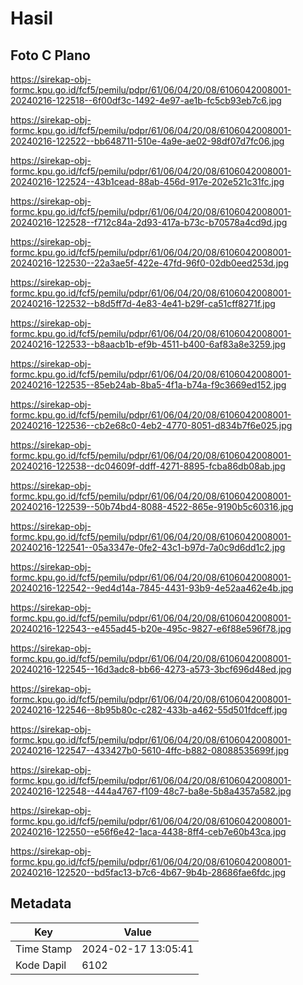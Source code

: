 # Hasil

## Foto C Plano

https://sirekap-obj-formc.kpu.go.id/fcf5/pemilu/pdpr/61/06/04/20/08/6106042008001-20240216-122518--6f00df3c-1492-4e97-ae1b-fc5cb93eb7c6.jpg

https://sirekap-obj-formc.kpu.go.id/fcf5/pemilu/pdpr/61/06/04/20/08/6106042008001-20240216-122522--bb648711-510e-4a9e-ae02-98df07d7fc06.jpg

https://sirekap-obj-formc.kpu.go.id/fcf5/pemilu/pdpr/61/06/04/20/08/6106042008001-20240216-122524--43b1cead-88ab-456d-917e-202e521c31fc.jpg

https://sirekap-obj-formc.kpu.go.id/fcf5/pemilu/pdpr/61/06/04/20/08/6106042008001-20240216-122528--f712c84a-2d93-417a-b73c-b70578a4cd9d.jpg

https://sirekap-obj-formc.kpu.go.id/fcf5/pemilu/pdpr/61/06/04/20/08/6106042008001-20240216-122530--22a3ae5f-422e-47fd-96f0-02db0eed253d.jpg

https://sirekap-obj-formc.kpu.go.id/fcf5/pemilu/pdpr/61/06/04/20/08/6106042008001-20240216-122532--b8d5ff7d-4e83-4e41-b29f-ca51cff8271f.jpg

https://sirekap-obj-formc.kpu.go.id/fcf5/pemilu/pdpr/61/06/04/20/08/6106042008001-20240216-122533--b8aacb1b-ef9b-4511-b400-6af83a8e3259.jpg

https://sirekap-obj-formc.kpu.go.id/fcf5/pemilu/pdpr/61/06/04/20/08/6106042008001-20240216-122535--85eb24ab-8ba5-4f1a-b74a-f9c3669ed152.jpg

https://sirekap-obj-formc.kpu.go.id/fcf5/pemilu/pdpr/61/06/04/20/08/6106042008001-20240216-122536--cb2e68c0-4eb2-4770-8051-d834b7f6e025.jpg

https://sirekap-obj-formc.kpu.go.id/fcf5/pemilu/pdpr/61/06/04/20/08/6106042008001-20240216-122538--dc04609f-ddff-4271-8895-fcba86db08ab.jpg

https://sirekap-obj-formc.kpu.go.id/fcf5/pemilu/pdpr/61/06/04/20/08/6106042008001-20240216-122539--50b74bd4-8088-4522-865e-9190b5c60316.jpg

https://sirekap-obj-formc.kpu.go.id/fcf5/pemilu/pdpr/61/06/04/20/08/6106042008001-20240216-122541--05a3347e-0fe2-43c1-b97d-7a0c9d6dd1c2.jpg

https://sirekap-obj-formc.kpu.go.id/fcf5/pemilu/pdpr/61/06/04/20/08/6106042008001-20240216-122542--9ed4d14a-7845-4431-93b9-4e52aa462e4b.jpg

https://sirekap-obj-formc.kpu.go.id/fcf5/pemilu/pdpr/61/06/04/20/08/6106042008001-20240216-122543--e455ad45-b20e-495c-9827-e6f88e596f78.jpg

https://sirekap-obj-formc.kpu.go.id/fcf5/pemilu/pdpr/61/06/04/20/08/6106042008001-20240216-122545--16d3adc8-bb66-4273-a573-3bcf696d48ed.jpg

https://sirekap-obj-formc.kpu.go.id/fcf5/pemilu/pdpr/61/06/04/20/08/6106042008001-20240216-122546--8b95b80c-c282-433b-a462-55d501fdceff.jpg

https://sirekap-obj-formc.kpu.go.id/fcf5/pemilu/pdpr/61/06/04/20/08/6106042008001-20240216-122547--433427b0-5610-4ffc-b882-08088535699f.jpg

https://sirekap-obj-formc.kpu.go.id/fcf5/pemilu/pdpr/61/06/04/20/08/6106042008001-20240216-122548--444a4767-f109-48c7-ba8e-5b8a4357a582.jpg

https://sirekap-obj-formc.kpu.go.id/fcf5/pemilu/pdpr/61/06/04/20/08/6106042008001-20240216-122550--e56f6e42-1aca-4438-8ff4-ceb7e60b43ca.jpg

https://sirekap-obj-formc.kpu.go.id/fcf5/pemilu/pdpr/61/06/04/20/08/6106042008001-20240216-122520--bd5fac13-b7c6-4b67-9b4b-28686fae6fdc.jpg


## Metadata

| Key        | Value               |
| ---------- | ------------------- |
| Time Stamp | 2024-02-17 13:05:41 |
| Kode Dapil | 6102                |




